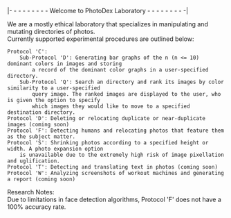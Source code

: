 |- - - - - - - - - Welcome to PhotoDex Laboratory - - - - - - - - -|

We are a mostly ethical laboratory that specializes in manipulating and mutating directories of photos.<br />
Currently supported experimental procedures are outlined below:<br />
    
    Protocol 'C': 
        Sub-Protocol 'D': Generating bar graphs of the n (n <= 10) dominant colors in images and storing
            a record of the dominant color graphs in a user-specified directory. 
        Sub-Protocol 'Q': Search an directory and rank its images by color similarity to a user-specified
            query image. The ranked images are displayed to the user, who is given the option to specify
            which images they would like to move to a specified destination directory.
    Protocol 'D': Deleting or relocating duplicate or near-duplicate images (coming soon)
    Protocol 'F': Detecting humans and relocating photos that feature them as the subject matter.
    Protocol 'S': Shrinking photos according to a specified height or width. A photo expansion option 
        is unavailable due to the extremely high risk of image pixellation and uglification.
    Protocol 'T': Detecting and translating text in photos (coming soon)
    Protocol 'W': Analyzing screenshots of workout machines and generating a report (coming soon)

Research Notes: <br />
Due to limitations in face detection algorithms, Protocol 'F' does not have a 100% accuracy rate.
